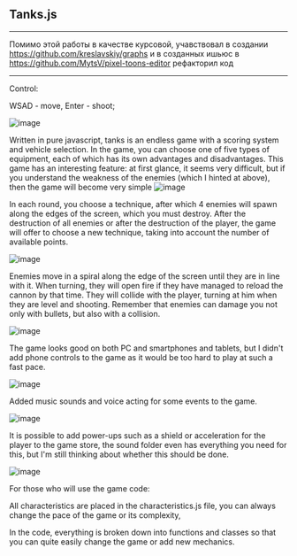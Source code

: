## Tanks.js
***
Помимо этой работы в качестве курсовой, учавствовал в создании https://github.com/kreslavskiy/graphs и в созданных ишьюс в  https://github.com/MytsV/pixel-toons-editor рефакторил код

***
Control:

WSAD -  move,  Enter - shoot;

![image](https://user-images.githubusercontent.com/89345760/169092489-1d5913c2-0c77-4c1d-86bf-bc7b1f1779cd.png)


Written in pure javascript, tanks is an endless game with a scoring system and vehicle selection.
In the game, you can choose one of five types of equipment, each of which has its own advantages and disadvantages.
This game has an interesting feature:
at first glance, it seems very difficult, but if you understand the weakness of the enemies (which I hinted at above), then the game will become very simple
![image](https://user-images.githubusercontent.com/89345760/169100369-a407e7f7-2994-4157-8c49-c11375ebc850.png)

In each round, you choose a technique, after which 4 enemies will spawn along the edges of the screen, which you must destroy. After the destruction of all enemies or after the destruction of the player, the game will offer to choose a new technique, taking into account the number of available points.

![image](https://user-images.githubusercontent.com/89345760/169093447-45f622d4-6a6c-4683-8d6c-49677670b907.png)

Enemies move in a spiral along the edge of the screen until they are in line with it. When turning, they will open fire if they have managed to reload the cannon by that time.
They will collide with the player, turning at him when they are level and shooting. Remember that enemies can damage you not only with bullets, but also with a collision.

![image](https://user-images.githubusercontent.com/89345760/169100111-c487320c-f816-49a1-85d3-4b6267e55498.png)

 
 The game looks good on both PC and smartphones and tablets, but I didn't add phone controls to the game as it would be too hard to play at such a fast pace.
 
![image](https://user-images.githubusercontent.com/89345760/169095962-1a1c847f-250e-4b5a-9456-d4c3e70c7365.png)

Added music sounds and voice acting for some events to the game.

![image](https://user-images.githubusercontent.com/89345760/169101280-673de4b4-728e-4db3-a3ca-9a5784238045.png)

It is possible to add power-ups such as a shield or acceleration for the player to the game store, the sound folder even has everything you need for this, but I'm still thinking about whether this should be done.

![image](https://user-images.githubusercontent.com/89345760/169102358-5b2c74d3-9075-4485-a61b-6caa7b6bff0b.png)

For those who will use the game code:

All characteristics are placed in the characteristics.js file, you can always change the pace of the game or its complexity,

In the code, everything is broken down into functions and classes so that you can quite easily change the game or add new mechanics.
